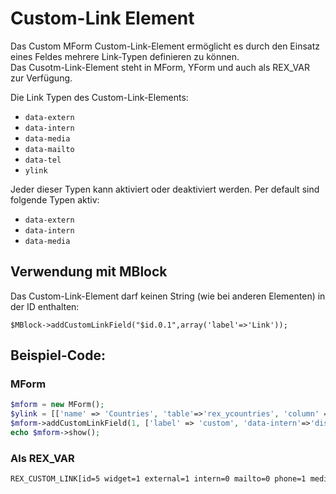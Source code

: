 # Custom-Link Element

Das Custom MForm Custom-Link-Element ermöglicht es durch den Einsatz eines Feldes mehrere Link-Typen definieren zu können.  
Das Cusotm-Link-Element steht in MForm, YForm und auch als REX_VAR zur Verfügung.  

Die Link Typen des Custom-Link-Elements:

* `data-extern`
* `data-intern`
* `data-media`
* `data-mailto`
* `data-tel`
* `ylink`

Jeder dieser Typen kann aktiviert oder deaktiviert werden. Per default sind folgende Typen aktiv:

* `data-extern`
* `data-intern`
* `data-media`


## Verwendung mit MBlock

Das Custom-Link-Element darf keinen String (wie bei anderen Elementen) in der ID enthalten:  

`$MBlock->addCustomLinkField("$id.0.1",array('label'=>'Link'));`


## Beispiel-Code: 

### MForm

```php
$mform = new MForm();
$ylink = [['name' => 'Countries', 'table'=>'rex_ycountries', 'column' => 'de_de']];
$mform->addCustomLinkField(1, ['label' => 'custom', 'data-intern'=>'disable', 'data-extern'=>'enable', 'ylink' => $ylink]);
echo $mform->show();
```

### Als REX_VAR

```html
REX_CUSTOM_LINK[id=5 widget=1 external=1 intern=0 mailto=0 phone=1 media=1 ylink="Countries::rex_ycountries::de_de,CountriesEN::rex_ycountries::en_gb"]
```
